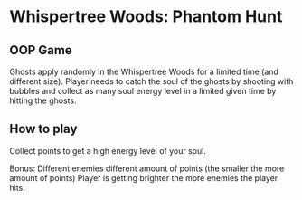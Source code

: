 # Whispertree Woods: Phantom Hunt

## OOP Game
Ghosts apply randomly in the Whispertree Woods for a limited time (and different size). 
Player needs to catch the soul of the ghosts by shooting with bubbles and collect as many soul energy level in a limited given time by hitting the ghosts.


## How to play
Collect points to get a high energy level of your soul.

Bonus:
Different enemies different amount of points (the smaller the more amount of points)
Player is getting brighter the more enemies the player hits.
